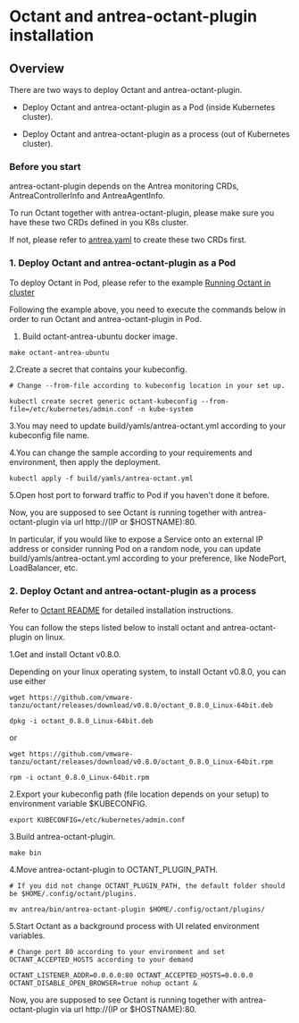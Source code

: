 # Octant and antrea-octant-plugin installation

## Overview

There are two ways to deploy Octant and antrea-octant-plugin.

* Deploy Octant and antrea-octant-plugin as a Pod (inside Kubernetes cluster).

* Deploy Octant and antrea-octant-plugin as a process (out of Kubernetes cluster).


### Before you start
antrea-octant-plugin depends on the Antrea monitoring CRDs, AntreaControllerInfo and AntreaAgentInfo.

To run Octant together with antrea-octant-plugin, please make sure you have these two CRDs defined in you K8s cluster.

If not, please refer to [antrea.yaml](https://github.com/vmware-tanzu/antrea/blob/master/build/yamls/antrea.yml) to
create these two CRDs first.

### 1. Deploy Octant and antrea-octant-plugin as a Pod

To deploy Octant in Pod, please refer to the example [Running Octant in cluster](https://github.com/vmware-tanzu/octant/tree/master/examples/in-cluster)

Following the example above, you need to execute the commands below in order to run Octant and antrea-octant-plugin in Pod.

1. Build octant-antrea-ubuntu docker image.

```
make octant-antrea-ubuntu
```

2.Create a secret that contains your kubeconfig.

```
# Change --from-file according to kubeconfig location in your set up.

kubectl create secret generic octant-kubeconfig --from-file=/etc/kubernetes/admin.conf -n kube-system
```

3.You may need to update build/yamls/antrea-octant.yml according to your kubeconfig file name.


4.You can change the sample according to your requirements and environment, then apply the deployment.

```
kubectl apply -f build/yamls/antrea-octant.yml
```

5.Open host port to forward traffic to Pod if you haven't done it before.

Now, you are supposed to see Octant is running together with antrea-octant-plugin via url http://(IP or $HOSTNAME):80.

In particular, if you would like to expose a Service onto an external IP address or consider running Pod on a random node,
you can update build/yamls/antrea-octant.yml according to your preference, like NodePort, LoadBalancer, etc.

### 2. Deploy Octant and antrea-octant-plugin as a process

Refer to [Octant README](https://github.com/vmware-tanzu/octant/blob/master/README.md#installation) for 
detailed installation instructions.

You can follow the steps listed below to install octant and antrea-octant-plugin on linux.

1.Get and install Octant v0.8.0.

Depending on your linux operating system, to install Octant v0.8.0, you can use either

```
wget https://github.com/vmware-tanzu/octant/releases/download/v0.8.0/octant_0.8.0_Linux-64bit.deb

dpkg -i octant_0.8.0_Linux-64bit.deb
```
or
```
wget https://github.com/vmware-tanzu/octant/releases/download/v0.8.0/octant_0.8.0_Linux-64bit.rpm

rpm -i octant_0.8.0_Linux-64bit.rpm
```

2.Export your kubeconfig path (file location depends on your setup) to environment variable $KUBECONFIG.

```
export KUBECONFIG=/etc/kubernetes/admin.conf
```

3.Build antrea-octant-plugin.

```
make bin
```

4.Move antrea-octant-plugin to OCTANT_PLUGIN_PATH.

```
# If you did not change OCTANT_PLUGIN_PATH, the default folder should be $HOME/.config/octant/plugins.

mv antrea/bin/antrea-octant-plugin $HOME/.config/octant/plugins/
```

5.Start Octant as a background process with UI related environment variables.

```
# Change port 80 according to your environment and set OCTANT_ACCEPTED_HOSTS according to your demand

OCTANT_LISTENER_ADDR=0.0.0.0:80 OCTANT_ACCEPTED_HOSTS=0.0.0.0 OCTANT_DISABLE_OPEN_BROWSER=true nohup octant &
```

Now, you are supposed to see Octant is running together with antrea-octant-plugin via url http://(IP or $HOSTNAME):80.
